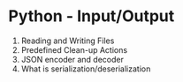 # Python - Input/Output
1. Reading and Writing Files
2. Predefined Clean-up Actions
3. JSON encoder and decoder
4. What is serialization/deserialization
